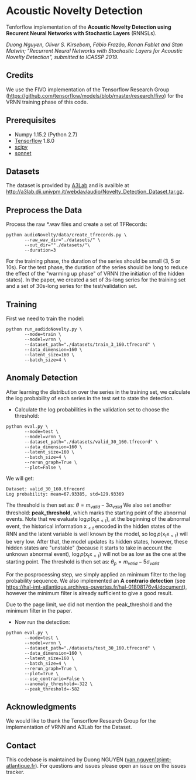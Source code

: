 # Acoustic Novelty Detection

Tenforflow implementation of the **Acoustic Novelty Detection using Recurent Neural Networks with Stochastic Layers** (RNNSLs).

*Duong Nguyen, Oliver S. Kirsebom, Fábio Frazão, Ronan Fablet and Stan Matwin; "Recurrent Neural Networks with Stochastic Layers for Acoustic Novelty Detection", submitted to ICASSP 2019.*

## Credits
We use the FIVO implementation of the Tensorflow Research Group (https://github.com/tensorflow/models/blob/master/research/fivo) for the VRNN training phase of this code.

## Prerequisites
- Numpy 1.15.2 (Python 2.7)
- [Tensorflow](http://tensorflow.org) 1.8.0 
- [scipy](https://www.scipy.org/)
- [sonnet](https://github.com/deepmind/sonnet)

## Datasets
The dataset is provided by [A3Lab](http://www.a3lab.dii.univpm.it) and is availble at http://a3lab.dii.univpm.it/webdav/audio/Novelty_Detection_Dataset.tar.gz.

## Preprocess the Data
Process the raw *.wav files and create a set of TFRecords:
```
python audioNovelty/data/create_tfrecords.py \
       --raw_wav_dir="./datasets/" \
       --out_dir=""./datasets/"\
       --duration=3
```

For the training phase, the duration of the series should be small (3, 5 or 10s). For the test phase, the duration of the series should be long to reduce the effect of the "warming up phase" of VRNN (the initiation of the hidden states).
In the paper, we created a set of 3s-long series for the training set and a set of 30s-long series for the test/validation set.

## Training
First we need to train the model:
```
python run_audidoNovelty.py \
       --mode=train \
       --model=vrnn \
       --dataset_path="./datasets/train_3_160.tfrecord" \
       --data_dimension=160 \
       --latent_size=160 \
       --batch_size=4 \
```

## Anomaly Detection
After learning the distribution over the series in the training set, we calculate the log probability of each series in the test set to state the detection.

- Calculate the log probabilities in the validation set to choose the threshold:
```
python eval.py \
       --mode=test \
       --model=vrnn \
       --dataset_path="./datasets/valid_30_160.tfrecord" \
       --data_dimension=160 \
       --latent_size=160 \
       --batch_size=4 \
       --rerun_graph=True \
       --plot=False \
```

We will get:
```
Dataset: valid_30_160.tfrecord
Log probability: mean=67.93385, std=129.93369
```


The threshold is then set as: $\theta = m_{valid} - 3\sigma_{valid}$
We also set another threshold: **peak_threshold**, which marks the starting point of the abnormal events. Note that we evaluate $\log p(\boldsymbol{\mathrm{x}}_t\boldsymbol{\mathrm{x}}_{<t})$, at the beginning of the abnormal event, the historical information $\boldsymbol{\mathrm{x}}_{<t}$ encoded in the hidden states of the RNN and the latent variable is well known by the model, so $\log p(\boldsymbol{\mathrm{x}}_t\boldsymbol{\mathrm{x}}_{<t})$ will be very low. After that, the model updates its hidden states, however, these hidden states are "unstable" (because it starts to take in account the unknown abnormal event), $\log p(\boldsymbol{\mathrm{x}}_t\boldsymbol{\mathrm{x}}_{<t})$ will not be as low as the one at the starting point. The threshold is then set as: $\theta_p = m_{valid} - 5\sigma_{valid}$


For the posprocessing step, we simply applied an minimum filter to the log probability sequence. We also implemented an **A contrario detection** (see https://hal-imt-atlantique.archives-ouvertes.fr/hal-01808176v4/document), however the minimum filter is already sufficient to give a good result.

Due to the page limit, we did not mention the peak_threshold and the minimum filter in the paper. 

- Now run the detection:
```
python eval.py \
       --mode=test \
       --model=vrnn \
       --dataset_path="./datasets/test_30_160.tfrecord" \
       --data_dimension=160 \
       --latent_size=160 \
       --batch_size=4 \
       --rerun_graph=True \
       --plot=True \
       --use_contrario=False \
       --anomaly_threshold=-322 \
       --peak_threshold=-582
```

## Acknowledgments
We would like to thank the Tensorflow Research Group for the implementation of VRNN and A3Lab for the Dataset.

## Contact
This codebase is maintained by Duong NGUYEN (van.nguyen1@imt-atlantique.fr). For questions and issues please open an issue on the issues tracker.
